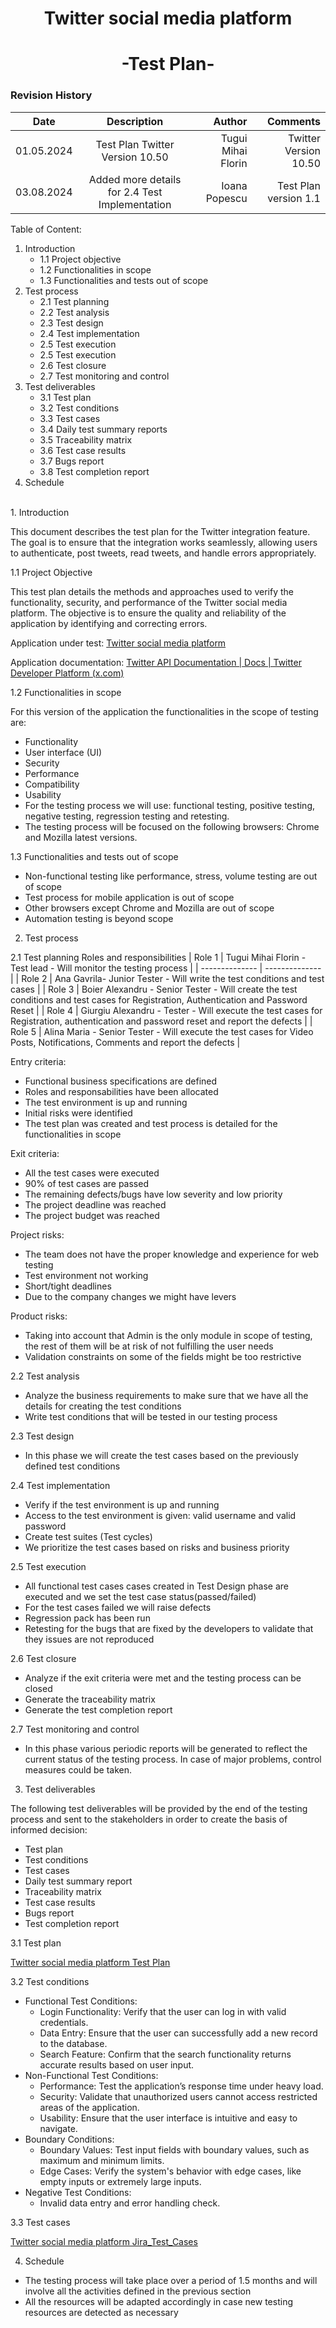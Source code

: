 <h1 align="center">Twitter social media platform</h1>
<h1 align="center">-Test Plan-</h1>


### Revision History
| Date   |      Description      |  Author |  Comments |
|----------|:-------------:|------:|------:|
| 01.05.2024 |  Test Plan Twitter Version 10.50 | Tugui Mihai Florin | Twitter Version 10.50 |
| 03.08.2024 |    Added more details for 2.4 Test Implementation    |   Ioana Popescu |   Test Plan version 1.1 |

Table of Content:
1. Introduction
   - 1.1 Project objective
   - 1.2 Functionalities in scope
   - 1.3 Functionalities and tests out of scope
2. Test process
   - 2.1	Test planning
   - 2.2	Test analysis
   - 2.3	Test design
   - 2.4	Test implementation
   - 2.5	Test execution
   - 2.5	Test execution
   - 2.6	Test closure
   - 2.7	Test monitoring and control
3. Test deliverables
   - 3.1	Test plan
   - 3.2 Test conditions
   - 3.3	Test cases
   - 3.4	 Daily test summary reports
   - 3.5	Traceability matrix
   - 3.6	Test case results
   - 3.7	 Bugs report
   - 3.8	Test completion report
4. Schedule
<p><br>   
1. Introduction

This document describes the test plan for the Twitter integration feature. The goal is to ensure that the integration works seamlessly, allowing users to authenticate, post tweets, read tweets, and handle errors appropriately.

1.1 Project Objective

This test plan details the methods and approaches used to verify the functionality, security, and performance of the Twitter social media platform. The objective is to ensure the quality and reliability of the application by identifying and correcting errors.

Application under test:
[Twitter social media platform](https://x.com/i/flow/login)

Application documentation:
[Twitter API Documentation | Docs | Twitter Developer Platform (x.com)](https://developer.x.com/en/docs/twitter-api)

 1.2 Functionalities in scope
 
 For this version of the application the functionalities in the scope of testing are: 
-	Functionality
-	User interface (UI)
-	Security
-	Performance
-	Compatibility
-	Usability
-	For the testing process we will use: functional testing, positive testing, negative testing, regression testing and retesting.
-	The testing process will be focused on the following browsers: Chrome and Mozilla latest versions. 

1.3 Functionalities and tests out of scope
-	Non-functional testing like performance, stress, volume testing are out of scope
-	Test process for mobile application is out of scope
-	Other browsers except Chrome and Mozilla are out of scope
-	Automation testing is beyond scope 

2.	Test process

2.1  Test planning
Roles and responsibilities
| Role 1      | Tugui Mihai Florin - Test lead - Will monitor the testing process      |
| -------------- | -------------- |
| Role 2  | Ana Gavrila- Junior Tester - Will write the test conditions and test cases  |
| Role 3  | Boier Alexandru - Senior Tester - Will create the test conditions and test cases for Registration, Authentication and Password Reset  |
| Role 4  | Giurgiu Alexandru - Tester - Will execute the test cases for Registration, authentication and password reset and report the defects  |
| Role 5  | Alina Maria - Senior Tester -  Will execute the test cases for Video Posts, Notifications, Comments and report the defects  |

Entry criteria:
-	Functional business specifications are defined 
-	Roles and responsabilities have been allocated 
-	The test environment is up and running
-	Initial risks were identified 
-	The test plan was created and test process is detailed for the functionalities in scope 

Exit criteria:
-	All the test cases were executed 
-	90% of test cases are passed 
-	The remaining defects/bugs have low severity and low priority 
-	The project deadline was reached 
-	The project budget was reached 

Project risks:
-	The team does not have the proper knowledge and experience for web testing 
-	Test environment not working 
-	Short/tight deadlines 
-	Due to the company changes we might have levers 

Product risks:
-	Taking into account that Admin is  the only module in scope of testing, the rest of them will be at risk of not fulfilling the user needs
-	Validation constraints on some of the fields might be too restrictive

2.2 Test analysis 
-	Analyze the business requirements to make sure that we have all the details for creating the test conditions 
-	Write test conditions that will be tested in our testing process 

2.3 Test design
- In this phase we will create the test cases based on the previously defined test conditions 

2.4 Test implementation
-	Verify if the test environment is up and running 
-	Access to the test environment is given: valid username and valid password 
-	Create test suites (Test cycles)
-	We prioritize the test cases based on risks and business priority 

2.5 Test execution
-	All functional test cases cases created in Test Design phase are executed and we set the test case status(passed/failed)
-	For the test cases failed we will raise defects 
-	Regression pack has been run 
-	Retesting for the bugs that are fixed by the developers to validate that they issues are not reproduced 

2.6 Test closure
-	Analyze if the exit criteria were met and the testing process can be closed
-	Generate the traceability matrix 
-	Generate the test completion report 

2.7 Test monitoring and control 
- In this phase various periodic reports will be generated to reflect the current status of the testing process. In case of major problems, control measures could be taken. 

3.	Test deliverables

The following test deliverables will be provided by the end of the testing process and sent to the stakeholders in order to create the basis of informed decision:

-	Test plan 
-	Test conditions 
-	Test cases
-	Daily test summary report
-	Traceability matrix
-	Test case results
-	Bugs report
-	Test completion report

3.1 Test plan 

[Twitter social media platform Test Plan](https://github.com/tuguiflorin/Jira_Manual_Testing/blob/main/Test_Plan.pdf)

3.2 Test conditions
- Functional Test Conditions:
    - Login Functionality: Verify that the user can log in with valid credentials.
    - Data Entry: Ensure that the user can successfully add a new record to the database.
    - Search Feature: Confirm that the search functionality returns accurate results based on user input.
- Non-Functional Test Conditions:
    - Performance: Test the application’s response time under heavy load.
    - Security: Validate that unauthorized users cannot access restricted areas of the application.
    - Usability: Ensure that the user interface is intuitive and easy to navigate.
- Boundary Conditions:
    - Boundary Values: Test input fields with boundary values, such as maximum and minimum limits.
    - Edge Cases: Verify the system's behavior with edge cases, like empty inputs or extremely large inputs.
- Negative Test Conditions:
    - Invalid data entry and error handling check.

3.3 Test cases

[Twitter social media platform Jira_Test_Cases](https://github.com/tuguiflorin/Jira_Manual_Testing/blob/main/Jira_TestCases.pdf)


4. Schedule
-	The testing process will take place over a period of 1.5 months and will involve all the activities defined in the previous section
-	All the resources will be adapted accordingly in case new testing resources are detected as necessary



 

